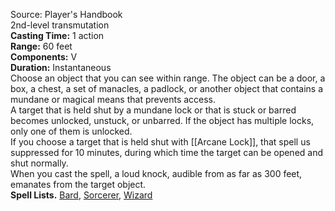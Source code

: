 Source: Player's Handbook  
2nd-level transmutation  
**Casting Time:** 1 action  
**Range:** 60 feet  
**Components:** V  
**Duration:** Instantaneous  
Choose an object that you can see within range. The object can be a door, a box, a chest, a set of manacles, a padlock, or another object that contains a mundane or magical means that prevents access.  
A target that is held shut by a mundane lock or that is stuck or barred becomes unlocked, unstuck, or unbarred. If the object has multiple locks, only one of them is unlocked.  
If you choose a target that is held shut with [[Arcane Lock]], that spell us suppressed for 10 minutes, during which time the target can be opened and shut normally.  
When you cast the spell, a loud knock, audible from as far as 300 feet, emanates from the target object.  
**Spell Lists.** [Bard](../Spell%20Lists/Bard%20Spell%20List.md), [Sorcerer](../Spell%20Lists/Sorcerer%20Spell%20List.md), [Wizard](../Spell%20Lists/Wizard%20Spell%20List.md)
